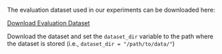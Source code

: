 The evaluation dataset used in our experiments can be downloaded here:

[Download Evaluation Dataset](https://drive.google.com/drive/folders/1Tj5lpItYeQ7hMKenBfs6iZACY168id8Y?usp=share_link)


Download the dataset and set the `dataset_dir` variable to the path where the dataset is stored
(i.e., `dataset_dir = "/path/to/data/"`)
